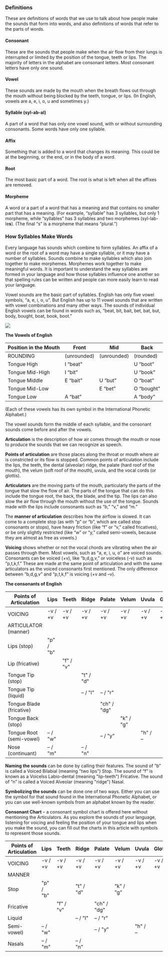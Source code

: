 
### Definitions

These are definitions of words that we use to talk about how people make the sounds that form into words, and also definitions of words that refer to the parts of words.

#### Consonant

These are the sounds that people make when the air flow from their lungs is interrupted or limited by the position of the tongue, teeth or lips. The majority of letters in the alphabet are consonant letters. Most consonant letters have only one sound. 

#### Vowel

These sounds are made by the mouth when the breath flows out through the mouth without being blocked by the teeth, tongue, or lips. (In English, vowels are a, e, i, o, u and sometimes y.)

#### Syllable (syl-ab-al)

A part of a word that has only one vowel sound, with or without surrounding consonants. Some words have only one syllable.

#### Affix

Something that is added to a word that changes its meaning. This could be at the beginning, or the end, or in the body of a word.

#### Root

The most basic part of a word. The root is what is left when all the affixes are removed.

#### Morpheme

A word or a part of a word that has a meaning and that contains no smaller part that has a meaning. (For example, “syllable” has 3 syllables, but only 1 morpheme, while “syllables” has 3 syllables and two morphemes (syl-lab-le**s**). (The final “s” is a morpheme that means “plural.”)

### How Syllables Make Words

Every language has sounds which combine to form syllables. An affix of a word or the root of a word may have a single syllable, or it may have a number of syllables. Sounds combine to make syllables which also join together to make morphemes. Morphemes work together to make meaningful words.
It is important to understand the way syllables are formed in your language and how those syllables influence one another so that spelling rules can be written and people can more easily learn to read your language.

Vowel sounds are the basic part of syllables. English has only five vowel symbols, “a, e, i, o, u”. But English has up to 11 vowel sounds that are written with vowel combinations and many other ways. The sounds of individual English vowels can be found in words such as, “beat, bit, bait, bet, bat, but, body, bought, boat, book, boot.”

![](https://cdn.door43.org/ta/jpg/aticulation.jpg)

**The Vowels of English**

| Position in the Mouth | Front | Mid | Back |
| -------- | -------- | -------- | -------- |
| ROUNDING | (unrounded) | (unrounded) | (rounded)
| Tongue High | I “beat” |    | U “boot” |
| Tongue Mid-High | I “bit” |    | U “book” |
| Tongue Middle | E “bait” | U “but” | O “boat” |
| Tongue Mid-Low |    | E “bet” | O “bought” |
| Tongue Low | A “bat” |    | A “body” |

(Each of these vowels has its own symbol in the International Phonetic Alphabet.)

The vowel sounds form the middle of each syllable, and the consonant sounds come before and after the vowels.

**Articulation** is the description of how air comes through the mouth or nose to produce the sounds that we can recognize as speech.

**Points of articulation** are those places along the throat or mouth where air is constricted or its flow is stopped. Common points of articulation include the lips, the teeth, the dental (alveolar) ridge, the palate (hard roof of the mouth), the velum (soft roof of the mouth), uvula, and the vocal cords (or glottis).

**Articulators** are the moving parts of the mouth, particularly the parts of the tongue that slow the flow of air. The parts of the tongue that can do this include the tongue root, the back, the blade, and the tip. The lips can also slow the air flow through the mouth without the use of the tongue. Sounds made with the lips include consonants such as “b,” “v,” and “m.”

The **manner of articulation** describes how the airflow is slowed. It can come to a complete stop (as with “p” or “b”, which are called stop consonants or stops), have heavy friction (like “f” or “v,” called fricatives), or be only slightly restricted (like “w” or “y,” called semi-vowels, because they are almost as free as vowels.)

**Voicing** shows whether or not the vocal chords are vibrating when the air passes through them. Most vowels, such as “a, e, i, u, o” are voiced sounds. Consonants can be voiced (+v), like “b,d,g,v,” or voiceless (-v) such as “p,t,k,f.” These are made at the same point of articulation and with the same articulators as the voiced consonants first mentioned. The only difference between “b,d,g,v” and “p,t,k,f” is voicing (+v and –v).

**The consonants of English**

| Points of Articulation | Lips | Teeth | Ridge | Palate | Velum | Uvula | Glottis |
| -------- | -------- | -------- | -------- | -------- | -------- | -------- | -------- |
| VOICING | -v / +v | -v / +v | -v / +v | -v / +v | -v / +v | -v / +v | -v / +v |
| ARTICULATOR (manner) |    |    |    |    |    |    |    |
| Lips (stop) | "p" / "b" |    |    |    |    |    |    |
| Lip (fricative) |    | "f" / "v" |    |    |    |    |    |
| Tongue Tip (stop) |    |    | "t" / "d" |    |    |    |    |
| Tongue Tip (liquid) |    |    | – / "l" | – / "r" |    |    |    |
| Tongue Blade (fricative) |    |    |    | "ch" / "dg" |    |    |    |
| Tongue Back (stop) |    |    |    |    | "k" / "g" |    |    |
| Tongue Root (semi-vowel) | – / "w" |    |    | – / "y" |    | "h" / – |    |
| Nose (continuant) | – / "m" |    | – / "n" |    |    |    |    |

**Naming the sounds** can be done by calling their features. The sound of “b” is called a Voiced Bilabial (meaning "two lips") Stop. The sound of “f” is known as a Voicelss Labio-dental (meaning "lip-teeth") Fricative. The sound of “n” is called a Voiced Alveolar (meaning "ridge") Nasal.

**Symbolizing the sounds** can be done one of two ways. Either you can use the symbol for that sound found in the International Phonetic Alphabet, or you can use well-known symbols from an alphabet known by the reader.

**Consonant Chart** – a consonant symbol chart is offered here without mentioning the Articulators. As you explore the sounds of your language, listening for voicing and feeling the position of your tongue and lips when you make the sound, you can fill out the charts in this article with symbols to represent those sounds.

| Points of Articulation | Lips | Teeth | Ridge | Palate | Velum | Uvula | Glottis |
| -------- | -------- | -------- | -------- | -------- | -------- | -------- | -------- |
| VOICING | -v / +v | -v / +v | -v / +v | -v / +v | -v / +v | -v / +v | -v / +v |
| MANNER |    |    |    |    |    |    |    |
| Stop | "p" / "b" |    | "t" / "d" |    | "k" / "g" |    |    |
| Fricative |    | "f" / "v" |    | "ch" / "dg" |    |    |    |
| Liquid |    |    | – / "l" | – / "r" |    |    |    |
| Semi-vowel) | – / "w" |    |    | – / "y" |    | "h" / – |    |
| Nasals | – / "m" |    | – / "n" |    |    |    |    |
